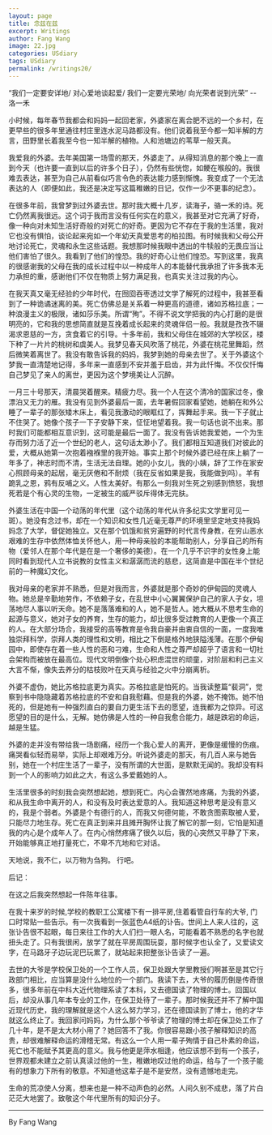 ```yaml
---
layout: page
title: 念兹在兹
excerpt: Writings
author: Fang Wang
image: 22.jpg
categories: USdiary
tags: USdiary
permalink: /writings20/
---
```


“我们一定要安详地/ 对心爱地谈起爱/ 我们一定要光荣地/ 向光荣者说到光荣”  -- 洛一禾

小时候，每年春节我都会和妈妈一起回老家，外婆家在离合肥不远的一个乡村，在更早些的很多年里通往村庄里连水泥马路都没有。他们说着我至今都一知半解的方言，田野里长着我至今也一知半解的植物。人和池塘边的苇草一般天真。

我爱我的外婆。去年美国第一场雪的那天，外婆走了。从得知消息的那个晚上一直到今天（也许要一直到以后的许多个日子），仍然有些恍惚，如鲠在喉般的。我很难去表达，甚至为自己从前看似巧言令色的表达能力感到惭愧。我变成了一个无法表达的人（即便如此，我还是决定写这篇稚嫩的日记，仅作一少不更事的纪念）。

在很多年前，我曾梦到过外婆去世。那时我大概十几岁，读海子，骆一禾的诗。死亡仍然离我很远。这个词于我而言没有任何实在的意义，我甚至对它充满了好奇，像一种向对未知生活好奇般的对死亡的好奇。更因为它不存在于我的生活里，我对它也没有惧怕，谈论起来宛如一个年幼天真爱思考的柏拉图。有时候我和父母公开地讨论死亡，灵魂和永生这些话题。我想那时候我眼中透出的牛犊般的无畏应当让他们害怕了很久。我看到了他们的惶恐。我的好奇心让他们惶恐。写到这里，我真的很感谢我的父母在我的成长过程中以一种成年人的本能替代我承担了许多我本无力承担的重，感谢他们不仅在物质上努力满足我，也真实关注过我的内心。

在我天真又毫无经验的少年时代，在囫囵吞枣透过文学了解死的过程中，我甚至看到了一种诡谲迷离的美。死亡仿佛总是关系着一种更高的道德，诸如苏格拉底；一种浪漫主义的极限，诸如莎乐美。所谓“殉”。不得不说文学把我的内心打磨的是很明亮的，它和我的思想简直就是互挽着成长起来的灵魂伴侣一般。我就是孜孜不辍渴求恩慈的一方，贪食着它的引导。十多年前，我和父母住在城郊的大学校区，楼下种了一片片的桃树和虞美人。我梦见春天风吹落了桃花，外婆在桃花里舞蹈，然后微笑着离世了。我没有敢告诉我的妈妈，我梦到她的母亲去世了。关于外婆这个梦我一直清楚地记得，多年来一直感到不安并羞于启齿，并为此忏悔。不仅仅忏悔自己梦见了亲人的离世，更因为这个梦境美让人沉醉。

一月三十号那天，清晨哭着醒来。精疲力尽。我一个人在这个清冷的国家过冬，像漂泊又无力的雁。我没有见到外婆最后一面，去年暑假回家看望她，她躺在和外公睡了一辈子的那张矮木床上，看见我激动的眼眶红了，挥舞起手来。我一下子就止不住哭了。她像个孩子一下子安静下来，怔怔地望着我。我一句话也说不出来。那时我们可能都相互意识到，这可能是最后一面了。我没有告诉她我爱她，一个为生存而努力活了近一个世纪的老人，这句话太渺小了。我们都相互知道我们对彼此的爱，大概从她第一次抱着襁褓里的我开始。事实上那个时候外婆已经在床上躺了一年多了，神志时而不清，生活无法自理。她的小女儿，我的小姨，辞了工作在家安心照顾母亲的起居，毫无厌倦和不耐烦（我在反省如果是我，我能做到吗）。羊有跪乳之恩，鸦有反哺之义。人性太美好。有那么一刻我对生死之别感到愤怒，我想死若是个有心灵的生物，一定被生的威严驳斥得体无完肤。

外婆生活在中国一个动荡的年代里（这个动荡的年代从许多纪实文学里可见一斑）。她没有念过书，却在一个知识和女性几近毫无尊严的环境里坚定地支持我妈妈念了大学，督促她独立。又在那个饥饿和贫穷遍野的时代言传身教，在穷山恶水艰难的生存中依然体恤关怀他人，用一种母亲般的本能帮助别人，分享自己的所有物（爱邻人在那个年代是在是一个奢侈的美德）。在一个几乎不识字的女性身上能同时看到现代人立书说教的女性主义和潺潺而流的慈悲，这简直是中国在半个世纪前的一种魔幻文化。

我对母亲的老家并不熟悉，但是对我而言，外婆就是那个奇妙的伊甸园的灵魂人物。她总是辛勤地劳作，不依赖子女，在乱世中小心翼翼保护自己的家人子女，坦荡地尽人事以听天命。她不是落落难和的人，她不是哲人。她大概从不思考生命的起源与意义，她对子女的养育，生存的能力，却比很多受过教育的人更像一个真正的人。在大部分场合，我接受的高等教育是令我自豪并由衷自信的一面，一度我唯独崇拜科学，崇拜人类的理性和文明，相比之下倒是格外地狭隘浅薄。在那个伊甸园中，即使存在着一些人性的恶和刁难，生命和人性之尊严却超乎了语言和一切社会架构而被放在最高位。现代文明倒像个处心积虑混世的顽童，对阶层和利己主义大言不惭，像失去养分的枯枝败叶在天真与经验之火中分崩离析。

外婆不虚伪，她比苏格拉底更为真实。苏格拉底是怕死的。当我读整篇“裴洞”，觉察到书中隐隐藏着苏格拉底的不安和自我慰藉。但是我的外婆，她不掩饰。她不怕死的，但是她有一种强烈直白的要自力更生活下去的愿望，连我都为之惊异。可这愿望的目的是什么，无解。她仿佛是人性的一种自我愈合能力，越是跌宕的命运，越是生猛。

外婆的走并没有带给我一场剧痛，经历一个我心爱人的离开，更像是缓慢的伤痕。痛哭看似轻而易举，实际上却艰难万分。听说外婆走的那天，有几百人来与她告别，她在一个村庄生活了一辈子，没有所谓的大世面，是默默无闻的。我却没有料到一个人的影响力如此之大，有这么多爱戴她的人。

生活里很多的时刻我会突然想起她，想到死亡。内心会骤然地疼痛，为我的外婆，和从我生命中离开的人，和没有及时表达爱意的人。我知道这种思考是没有意义的，我是个弱者。外婆是个有德行的人，而我又何德何能，不敢贪图索取被人爱，只能尽力地生存。死亡在真正到来并且摊开胸怀让我了解它的那一刻，它怕是知道我的内心是个成年人了。在内心悄然疼痛了很久以后，我的心突然又平静了下来，开始能够真正地打量死亡，不卑不亢地和它对话。

天地说，我不仁，以万物为刍狗。
行吧。


后记：

在这之后我突然想起一件陈年往事。

在我十来岁的时候,学校的教职工公寓楼下有一排平房,住着看管自行车的大爷, 门口时常贴一些告示。有一次我看到一张蓝色A4纸的讣告。世间上人来人往的，这张讣告很不起眼，每日来往工作的大人们扫一眼人名，可能看着不熟悉的名字也就扭头走了。只有我很闲，放学了就在平房周围玩耍，那时候字也认全了，又爱读文字，在马路牙子边玩泥巴玩累了，就站起来把整张讣告读了一遍。

去世的大爷是学校保卫处的一个工作人员，保卫处跟大学里教授们啊甚至是其它行政部门相比，应当算是没什么地位的一个部门。我读下去，大爷的履历倒是传奇很多，很多年前在中科大近代物理系读了本科，又去德国读了物理的博士。回国以后，却没从事几年本专业的工作，在保卫处待了一辈子。那时候我还并不了解中国近现代历史，我的理解就是这个人这么努力学习，还在德国读到了博士，他的才华就这么终止了。我回家问妈妈，为什么那个爷爷读了物理的博士却在保卫处工作了几十年，是不是太大材小用了？她回答不了我。你很容易跟小孩子解释知识的高贵，却很难解释命运的滑稽无常。有这么一个人用一辈子殉情于自己朴素的命运，死亡也不能赋予其更高的意义。我与他更是萍水相逢，他应该想不到有一个孩子，世界观都未建立之前认真读过他的一生，稚嫩地叹过他的命运，给与了一个孩子能有的想象力下所有的敬意。不知道他这辈子是不是安然，没有遗憾地走完。

生命的荒凉使人分离，想来也是一种不动声色的必然。人间久别不成悲，落了片白茫茫大地罢了。致敬这个年代里所有的知识分子。



****

By Fang Wang